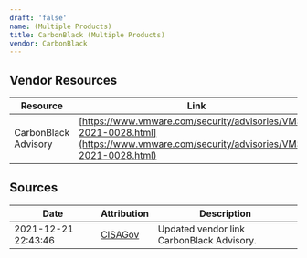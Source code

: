 ```yaml
---
draft: 'false'
name: (Multiple Products)
title: CarbonBlack (Multiple Products)
vendor: CarbonBlack
---
```


## Vendor Resources
| Resource | Link |
| --- | --- |
| CarbonBlack Advisory | [https://www.vmware.com/security/advisories/VMSA-2021-0028.html](https://www.vmware.com/security/advisories/VMSA-2021-0028.html) |



## Sources
| Date | Attribution | Description |
| --- | --- | --- |
| 2021-12-21 22:43:46 | [CISAGov](https://raw.githubusercontent.com/cisagov/log4j-affected-db/develop/README.md) | Updated vendor link CarbonBlack Advisory.  |
